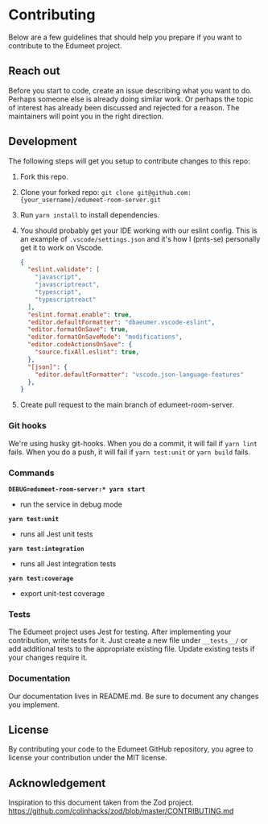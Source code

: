 # Contributing
Below are a few guidelines that should help you prepare if you want to contribute to the Edumeet project.

## Reach out

Before you start to code, create an issue describing what you want to do. Perhaps someone else is already doing similar work. Or perhaps the topic of interest has already been discussed and rejected for a reason. The maintainers will point you in the right direction.

## Development

The following steps will get you setup to contribute changes to this repo:

1. Fork this repo.

2. Clone your forked repo: `git clone git@github.com:{your_username}/edumeet-room-server.git`

3. Run `yarn install` to install dependencies.

4. You should probably get your IDE working with our eslint config. This is an example of `.vscode/settings.json` and it's how I (pnts-se) personally get it to work on Vscode.

    ```json
    {
      "eslint.validate": [
        "javascript",
        "javascriptreact",
        "typescript",
        "typescriptreact"
      ],
      "eslint.format.enable": true,
      "editor.defaultFormatter": "dbaeumer.vscode-eslint",
      "editor.formatOnSave": true,
      "editor.formatOnSaveMode": "modifications",
      "editor.codeActionsOnSave": {
        "source.fixAll.eslint": true,
      },
      "[json]": {
        "editor.defaultFormatter": "vscode.json-language-features"
      },
    }
    ```
5. Create pull request to the main branch of edumeet-room-server.
### Git hooks
We're using husky git-hooks. When you do a commit, it will fail if `yarn lint` fails. When you do a push, it will fail if `yarn test:unit` or `yarn build` fails.

### Commands
**`DEBUG=edumeet-room-server:* yarn start`**

- run the service in debug mode

**`yarn test:unit`**

- runs all Jest unit tests

**`yarn test:integration`**

- runs all Jest integration tests

**`yarn test:coverage`**

- export unit-test coverage

### Tests

The Edumeet project uses Jest for testing. After implementing your contribution, write tests for it. Just create a new file under `__tests__/` or add additional tests to the appropriate existing file. Update existing tests if your changes require it.

### Documentation

Our documentation lives in README.md. Be sure to document any changes you implement.

## License

By contributing your code to the Edumeet GitHub repository, you agree to
license your contribution under the MIT license.

## Acknowledgement

Inspiration to this document taken from the Zod project.
https://github.com/colinhacks/zod/blob/master/CONTRIBUTING.md
